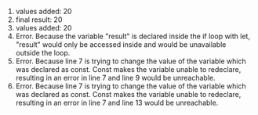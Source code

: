 1. values added: 20
2. final result: 20
3. values added: 20
4. Error. Because the variable "result" is declared inside the if loop with let, "result" would only be accessed inside and would be unavailable outside the loop.
5. Error. Because line 7 is trying to change the value of the variable which was declared as const. Const makes the variable unable to redeclare, resulting in an error in line 7 and line 9 would be unreachable.
6. Error. Because line 7 is trying to change the value of the variable which was declared as const. Const makes the variable unable to redeclare, resulting in an error in line 7 and line 13 would be unreachable.

